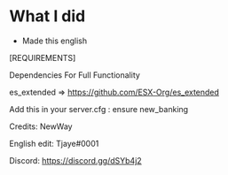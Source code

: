 # What I did 

-   Made this english 

[REQUIREMENTS]

Dependencies For Full Functionality

es_extended => https://github.com/ESX-Org/es_extended

Add this in your server.cfg :
ensure new_banking

Credits: NewWay

English edit: Tjaye#0001

Discord: https://discord.gg/dSYb4j2
